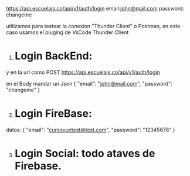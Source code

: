 https://api.escuelajs.co/api/v1/auth/login
email:john@mail.com
password: changeme

utilizamos para testear la conexion "Thunder Client" o Postman, en este caso usamos el pluging de VsCode  Thunder Client

1. # Login BackEnd:
y en la url como POST https://api.escuelajs.co/api/v1/auth/login

en el Body mandar un Json
{
  "email": "john@mail.com",
  "password": "changeme"
}

2. # Login FireBase:

datos:
{
  "email": "cursovuetest@test.com",
  "password": "12345678"
}

3. # Login Social: todo ataves de Firebase.